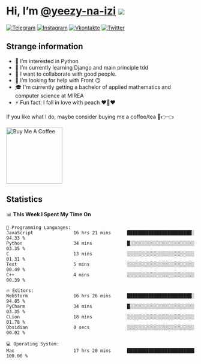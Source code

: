 # Hi, I’m [@yeezy-na-izi](https://github.com/yeezy-na-izi/) ![](https://visitor-badge.glitch.me/badge?page_id=yeezy-na-izi.yeezy-na-izi)

[![Telegram](https://img.shields.io/badge/Telegram-262424?style=for-the-badge&logo=Telegram)](https://t.me/yeezy_na_izi)
[![Instagram](https://img.shields.io/badge/Instagram-262424?style=for-the-badge&logo=Instagram)](https://www.instagram.com/yeezy_na_izi)
[![Vkontakte](https://img.shields.io/badge/VK-262424?style=for-the-badge&logo=Vk&logoColor=0077FF)](https://vk.com/yeezy_na_izi)
[![Twitter](https://img.shields.io/badge/Twitter-262424?style=for-the-badge&logo=Twitter)](https://twitter.com/yeezynaizi)

## Strange information
  
- 👀 I’m interested in Python
- 🌱 I’m currently learning Django and main principle tdd
- 💞️ I want to collaborate with good people.
- 🤔 I’m looking for help with Front 😏
- 🎓 I'm currently getting a bachelor of applied mathematics and computer science at MIREA
- ⚡️ Fun fact: I fall in love with peach ❤️🍑❤️

If you like what I do, maybe consider buying me a coffee/tea 🥺👉👈

<a href="https://www.buymeacoffee.com/yeezynaizi" target="_blank"><img src="https://cdn.buymeacoffee.com/buttons/v2/default-red.png" alt="Buy Me A Coffee" width="150" ></a>

## Statistics

<!--START_SECTION:waka-->
📊 **This Week I Spent My Time On** 

```text
💬 Programming Languages: 
JavaScript               16 hrs 21 mins      ████████████████████████░   94.33 % 
Python                   34 mins             █░░░░░░░░░░░░░░░░░░░░░░░░   03.35 % 
C                        13 mins             ░░░░░░░░░░░░░░░░░░░░░░░░░   01.31 % 
Text                     5 mins              ░░░░░░░░░░░░░░░░░░░░░░░░░   00.49 % 
C++                      4 mins              ░░░░░░░░░░░░░░░░░░░░░░░░░   00.39 % 

🔥 Editors: 
WebStorm                 16 hrs 26 mins      ████████████████████████░   94.85 % 
PyCharm                  34 mins             █░░░░░░░░░░░░░░░░░░░░░░░░   03.35 % 
CLion                    18 mins             ░░░░░░░░░░░░░░░░░░░░░░░░░   01.78 % 
Obsidian                 0 secs              ░░░░░░░░░░░░░░░░░░░░░░░░░   00.02 % 

💻 Operating System: 
Mac                      17 hrs 20 mins      █████████████████████████   100.00 % 
```


<!--END_SECTION:waka-->
